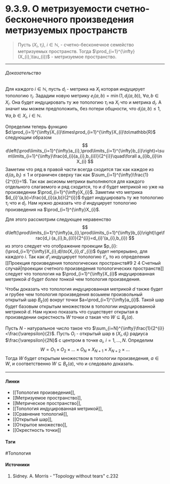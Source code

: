 # 9.3.9. О метризуемости счетно-бесконечного произведения метризуемых пространств
>Пусть $(X_{i},\tau_{i})$, $i\in\mathbb{N}$, - счетно-бесконечное семейство метризуемых пространств. Тогда $\prod_{i=1}^{\infty}(X_{i},\tau_{i})$ - метризуемое пространство.
***
###### Доказательство
Для каждого $i\in\mathbb{N}$, пусть $d_{i}$ - метрика на $X_{i}$ которая индуцирует топологию $\tau_{i}$. 
Зададим новую метрику $e_{i}(a,b)=\min(1,d_{i}(a,b))$, $\forall a,b\in X_{i}$. Она будет индуцировать ту же топологию $\tau_{i}$ на $X_{i}$ что и метрика $d_{i}$. А значит мы можем предположить, без потери общности, что $d_{i}(a,b)\le1$, $\forall a,b\in X_{i}$, $i\in\mathbb{N}$.

Определим теперь функцию $d:\prod_{i=1}^{\infty}X_{i}\times\prod_{i=1}^{\infty}X_{i}\to\mathbb{R}$ следующим образом
$$
d\left(\prod\limits_{i=1}^{\infty}a_{i},\prod\limits_{i=1}^{\infty}b_{i}\right)=\sum\limits_{i=1}^{\infty}\frac{d_{i}(a_{i},b_{i})}{2^{i}}\quad\forall a_{i}b_{i}\in X_{i}
$$
Заметим что ряд в правой части всегда сходится так как каждое из $d_{i}(a_{i},b_{i})\le1$ и ограничен сверху так как $\sum_{i=1}^{\infty}\frac{1}{2^{t}}=1$.
Так как аксиомы метрики выполняются для каждого отдельного слагаемого и ряд сходится, то и $d$ будет метрикой но уже на произведении $\prod_{i=1}^{\infty}X_{i}$. Заметим что метрика $d_{i}'(a,b)=\frac{d_{i}(a,b)}{2^{i}}$ будет индуцировать ту же топологию $\tau_{i}$ что и $d_{i}$. Нам нужно доказать что $d$ индуцирует топологию произведения на $\prod_{i=1}^{\infty}X_{i}$.

Для этого рассмотрим следующее неравенство
$$
d\left(\prod\limits_{i=1}^{\infty}a_{i},\prod\limits_{i=1}^{\infty}b_{i}\right)\ge\frac{d_i (a_{i},b_{i})}{2^{i}}=d_{i}'(a_{i},b_{i})
$$
из этого следует что отображение проекции $p_{i}:(\prod_{i=1}^{\infty}X_{i},d)\to(X_{i},d'_{i})$ будет непрерывно, для каждого $i$. Так как $d'_{i}$ индуцирует топологию $\tau'_{i}$, то из определения [[Проекция произведения топологических пространств#9 2 4 Счетный случай|проекции счетного произведения топологических пространств]] следует что топология на $\prod_{i=1}^{\infty}X_{i}$ индуцированная метрикой $d$ будет *более тонкой* чем топология произведения.

Чтобы доказать что топология индуцированная метрикой $d$ также будет и грубее чем топология произведения возьмем произвольный открытый шар $B_{\varepsilon}(a)$ вокруг точки $a=\prod_{i=1}^{\infty}a_{i}$. Такой шар будет базовым открытым множеством в топологии индуцированной метрикой $d$. Нам нужно показать что существует открытая в произведении окрестность $W$ точки $a$ такая что $W\subseteq B_{\varepsilon}(a)$.

Пусть $N$ - натуральное число такое что $\sum_{i=N}^{\infty}\frac{1}{2^{i}}<\frac{\varepsilon}{2}$. Пусть $O_{i}$ - открытый шар в $(X_{i},d_{i})$ радиуса $\frac{\varepsilon}{2N}$ с центром в точке $a_{i}$, $i=1,\dots,N$. Определим
$$
W=O_{1}\times O_{2}\times\dots\times O_{N}\times X_{N+1}\times X_{N+2}\times\dots
$$
Тогда $W$ будет открытым множеством в топологии произведения, $a\in W$, и соответственно $W\subseteq B_{\varepsilon}(a)$, что и следовало доказать.
***
#### Линки
- [[Топология произведения]],
- [[Метризуемое пространство]],
- [[Метрическое пространство]],
- [[Топология индуцированная метрикой]],
- [[Сравнение топологий]],
- [[Открытый шар]],
- [[Открытое множество]],
- [[Окрестность точки]]
#### Тэги
 #Топология 
#### Источники
1. Sidney. A. Morris - "Topology without tears" c.232